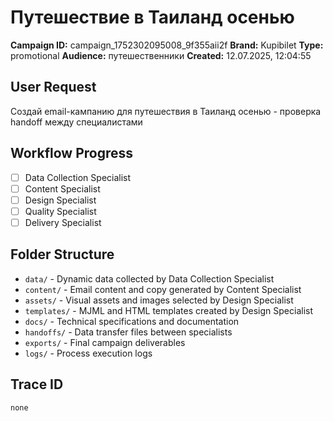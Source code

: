 # Путешествие в Таиланд осенью

**Campaign ID:** campaign_1752302095008_9f355aii2f
**Brand:** Kupibilet
**Type:** promotional
**Audience:** путешественники
**Created:** 12.07.2025, 12:04:55

## User Request
Создай email-кампанию для путешествия в Таиланд осенью - проверка handoff между специалистами

## Workflow Progress
- [ ] Data Collection Specialist
- [ ] Content Specialist  
- [ ] Design Specialist
- [ ] Quality Specialist
- [ ] Delivery Specialist

## Folder Structure

- `data/` - Dynamic data collected by Data Collection Specialist
- `content/` - Email content and copy generated by Content Specialist
- `assets/` - Visual assets and images selected by Design Specialist
- `templates/` - MJML and HTML templates created by Design Specialist
- `docs/` - Technical specifications and documentation
- `handoffs/` - Data transfer files between specialists
- `exports/` - Final campaign deliverables
- `logs/` - Process execution logs

## Trace ID
`none`
